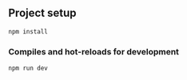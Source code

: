 

## Project setup
```
npm install
```

### Compiles and hot-reloads for development
```
npm run dev
```

